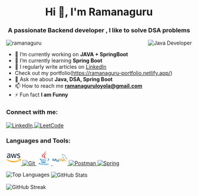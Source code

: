 <h1 align="center">Hi 👋, I'm Ramanaguru</h1>
<h3 align="center">A passionate Backend developer , I like to solve DSA problems</h3>

<img align="right" alt="Java Developer" style="max-width: 100%;" src="https://media.tenor.com/4HB9Nz7r4PsAAAAi/java-coffee.gif">

<p align="left"> <img src="https://komarev.com/ghpvc/?username=ramanaguru&label=Profile%20views&color=0e75b6&style=flat" alt="ramanaguru" /> </p>

- 🔭 I’m currently working on **JAVA + SpringBoot**
- 🌱 I’m currently learning **Spring Boot**
- 📝 I regularly write articles on [LinkedIn](https://www.linkedin.com/in/ramanagurunilacandane/)
- Check out my portfolio(https://ramanaguru-portfolio.netlify.app/)
- 💬 Ask me about **Java, DSA, Spring Boot**
- 📫 How to reach me **ramanaguruloyola@gmail.com**
- ⚡ Fun fact **I am Funny**

<h3 align="left">Connect with me:</h3>
<p align="left">
  <a href="https://linkedin.com/in/ramanagurunilacandane/" target="_blank">
    <img align="center" src="https://raw.githubusercontent.com/rahuldkjain/github-profile-readme-generator/master/src/images/icons/Social/linked-in-alt.svg" alt="LinkedIn" height="30" width="40" />
  </a>
  <a href="https://leetcode.com/ramanaguruloyola/" target="_blank">
    <img align="center" src="https://raw.githubusercontent.com/rahuldkjain/github-profile-readme-generator/master/src/images/icons/Social/leet-code.svg" alt="LeetCode" height="30" width="40" />
  </a>
</p>

<h3 align="left">Languages and Tools:</h3>
<p align="left">
  <a href="https://aws.amazon.com" target="_blank" rel="noreferrer">
    <img src="https://raw.githubusercontent.com/devicons/devicon/master/icons/amazonwebservices/amazonwebservices-original-wordmark.svg" alt="AWS" width="40" height="40"/>
  </a>
  <a href="https://git-scm.com/" target="_blank" rel="noreferrer">
    <img src="https://www.vectorlogo.zone/logos/git-scm/git-scm-icon.svg" alt="Git" width="40" height="40"/>
  </a>
  <a href="https://www.java.com" target="_blank" rel="noreferrer">
    <img src="https://raw.githubusercontent.com/devicons/devicon/master/icons/java/java-original.svg" alt="Java" width="40" height="40"/>
  </a>
  <a href="https://www.mysql.com/" target="_blank" rel="noreferrer">
    <img src="https://raw.githubusercontent.com/devicons/devicon/master/icons/mysql/mysql-original-wordmark.svg" alt="MySQL" width="40" height="40"/>
  </a>
  <a href="https://postman.com" target="_blank" rel="noreferrer">
    <img src="https://www.vectorlogo.zone/logos/getpostman/getpostman-icon.svg" alt="Postman" width="40" height="40"/>
  </a>
  <a href="https://spring.io/" target="_blank" rel="noreferrer">
    <img src="https://www.vectorlogo.zone/logos/springio/springio-icon.svg" alt="Spring" width="40" height="40"/>
  </a>
</p>

<p><img align="left" src="https://github-readme-stats.vercel.app/api/top-langs?username=ramanaguru&show_icons=true&locale=en&layout=compact" alt="Top Languages" /></p>

<p>&nbsp;<img align="center" src="https://github-readme-stats.vercel.app/api?username=ramanaguru&show_icons=true&locale=en" alt="GitHub Stats" /></p>

<p><img align="center" src="https://github-readme-streak-stats.herokuapp.com/?user=ramanaguru&" alt="GitHub Streak" /></p>
